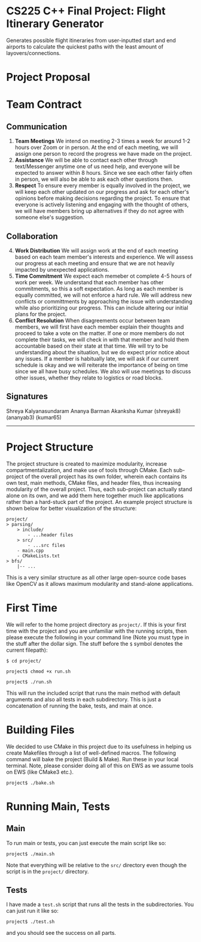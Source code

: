 # CS225 C++ Final Project: Flight Itinerary Generator
Generates possible flight itineraries from user-inputted start and end airports to calculate the quickest paths with the least amount of layovers/connections.


# Project Proposal

# Team Contract

## Communication
1. **Team Meetings** 
We intend on meeting 2-3 times a week for around 1-2 hours over Zoom or in person. At the end of
each meeting, we will assign one person to record the progress we have made on the project. 
2. **Assistance** 
We will be able to contact each other through text/Messenger anytime one of us need help, and everyone will be expected to answer within 8 hours. Since we see each other fairly often in person, we will also be able to ask each other questions then. 
3. **Respect** 
To ensure every member is equally involved in the project, we will keep each other updated on
our progress and ask for each other's opinions before making decisions regarding the project. To ensure that everyone is actively listening and engaging with the thought of others, we will have members bring up alternatives if they do not agree with someone else's suggestion. 
## Collaboration

4. **Work Distribution** 
We will assign work at the end of each meeting based on each team member's interests and experience. We will assess our progress at each meeting and ensure that we are not heavily impacted by unexpected applications. 
5. **Time Commitment** 
We expect each memeber ot complete 4-5 hours of work per week. We understand that each member has other commitments, so this a soft expectation. As long as each member is equally committed, we will not enforce a hard rule. We will address new conflicts or committments by approaching the issue with understanding while also prioritizing our progress. This can include altering our initial plans for the project. 
6. **Conflict Resolution** 
 When disagreements occur between team members, we will first have each member explain their thoughts and proceed to take a vote on the matter. If one or more members do not complete their tasks, we will check in with that member and hold them accountable based on their state at that time. We will try to be understanding about the situation, but we do expect prior notice about any issues. If a member is habitually late, we will ask if our current schedule is okay and we will reiterate the importance of being on time since we all have busy schedules. We also will use meetings to discuss other issues, whether they relate to logistics or road blocks. 
## Signatures
Shreya Kalyanasundaram  Ananya Barman           Akanksha Kumar
(shreyak8)                  (ananyab3)          			(kumar65)

__________________________________________________________________________________________________________________________________________________________________

# Project Structure
The project structure is created to maximize modularity, increase compartmentalization, and make use of tools through CMake. Each sub-project of the overall project has its own folder, wherein each contains its own test, main methods, CMake files, and header files, thus increasing modularity of the overall project. Thus, each sub-project can actually stand alone on its own, and we add them here together much like applications rather than a hard-stuck part of the project. An example project structure is shown below for better visualization of the structure:
```
project/
> parsing/
    > include/
        - ...header files
    > src/
        - ...src files
    - main.cpp
    - CMakeLists.txt
> bfs/
    |-- ...
```

This is a very similar structure as all other large open-source code bases like OpenCV as it allows maximum modularity and stand-alone applications. 

# First Time
We will refer to the home project directory as `project/`. If this is your first time with the project and you are unfamiliar with the running scripts, then please execute the following in your command line (Note you must type in the stuff after the dollar sign. The stuff before the `$` symbol denotes the current filepath):

`$ cd project/`

`project$ chmod +x run.sh`

`project$ ./run.sh`

This will run the included script that runs the main method with default arguments and also all tests in each subdirectory. This is just a concatenation of running the bake, tests, and main at once.

# Building Files
We decided to use CMake in this project due to its usefulness in helping us create Makefiles through a list of well-defined macros. The following command will bake the project (Build & Make). Run these in your local terminal. Note, please consider doing all of this on EWS as we assume tools on EWS (like CMake3 etc.).

`project$ ./bake.sh`

# Running Main, Tests
## Main
To run main or tests, you can just execute the main script like so:

`project$ ./main.sh`
<!-- 
The main method also includes some additional input if you would like to play around with the inputs. You can run `./main -h` or `./main --help` for more information on the usage type. The result should print something like:

`Usage: ./main [nodes file] [edges file]`

For example, we provided a fake dataset so you could run the following:

`./main ../data/nodes.csv ../data/edges.csv` -->

Note that everything will be relative to the `src/` directory even though the script is in the `project/` directory.

## Tests
I have made a `test.sh` script that runs all the tests in the subdirectories. You can just run it like so:

`project$ ./test.sh`

and you should see the success on all parts.

